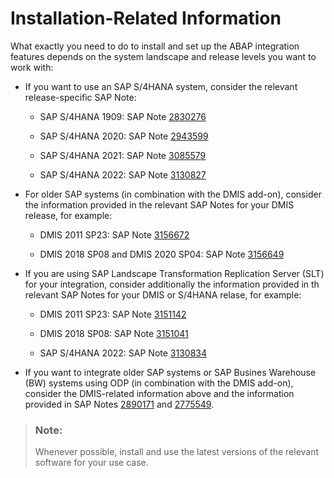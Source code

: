 <!-- loiod61a662edae446189c83714644b20780 -->

# Installation-Related Information

What exactly you need to do to install and set up the ABAP integration features depends on the system landscape and release levels you want to work with:



-   If you want to use an SAP S/4HANA system, consider the relevant release-specific SAP Note:

    -   SAP S/4HANA 1909: SAP Note [2830276](https://me.sap.com/notes/2830276)

    -   SAP S/4HANA 2020: SAP Note [2943599](https://me.sap.com/notes/2943599)

    -   SAP S/4HANA 2021: SAP Note [3085579](https://me.sap.com/notes/3085579)

    -   SAP S/4HANA 2022: SAP Note [3130827](https://me.sap.com/notes/3130827)


-   For older SAP systems \(in combination with the DMIS add-on\), consider the information provided in the relevant SAP Notes for your DMIS release, for example:

    -   DMIS 2011 SP23: SAP Note [3156672](https://me.sap.com/notes/3156672) 

    -   DMIS 2018 SP08 and DMIS 2020 SP04: SAP Note [3156649](https://me.sap.com/notes/3156649)


-   If you are using SAP Landscape Transformation Replication Server \(SLT\) for your integration, consider additionally the information provided in th relevant SAP Notes for your DMIS or S/4HANA relase, for example:

    -   DMIS 2011 SP23: SAP Note [3151142](https://me.sap.com/notes/3151142) 

    -   DMIS 2018 SP08: SAP Note [3151041](https://me.sap.com/notes/3151041)

    -   SAP S/4HANA 2022: SAP Note [3130834](https://me.sap.com/notes/3130834)


-   If you want to integrate older SAP systems or SAP Busines Warehouse \(BW\) systems using ODP \(in combination with the DMIS add-on\), consider the DMIS-related information above and the information provided in SAP Notes [2890171](https://me.sap.com/notes/2890171) and [2775549](https://me.sap.com/notes/2775549).


> ### Note:  
> Whenever possible, install and use the latest versions of the relevant software for your use case.

